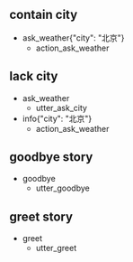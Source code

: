 ## contain city
* ask_weather{"city": "北京"}
  - action_ask_weather

## lack city
* ask_weather
  - utter_ask_city
* info{"city": "北京"}
  - action_ask_weather

## goodbye story
* goodbye
  - utter_goodbye

## greet story
* greet
  - utter_greet